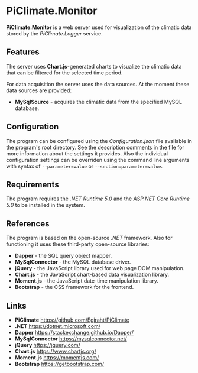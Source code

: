 # PiClimate.Monitor

**PiClimate.Monitor** is a web server used for visualization of the climatic data stored by the *PiClimate.Logger*
service.

## Features

The server uses **Chart.js**-generated charts to visualize the climatic data that can be filtered for the selected time
period.

For data acquisition the server uses the data sources. At the moment these data sources are provided:

* **MySqlSource** - acquires the climatic data from the specified MySQL database.

## Configuration

The program can be configured using the *Configuration.json* file available in the program's root directory. See the
description comments in the file for more information about the settings it provides. Also the individual configuration
settings can be overriden using the command line arguments with syntax of `--parameter=value` or
`--section:parameter=value`.

## Requirements

The program requires the *.NET Runtime 5.0* and the *ASP.NET Core Runtime 5.0* to be installed in the system.

## References

The program is based on the open-source *.NET* framework. Also for functioning it uses these third-party open-source
libraries:

* **Dapper** - the SQL query object mapper.
* **MySqlConnector** - the MySQL database driver.
* **jQuery** - the JavaScript library used for web page DOM manipulation.
* **Chart.js** - the JavaScript chart-based data visualization library.
* **Moment.js** - the JavaScript date-time manipulation library.
* **Bootstrap** - the CSS framework for the frontend.

## Links

* **PiClimate** <https://github.com/Egiraht/PiClimate>
* **.NET** <https://dotnet.microsoft.com/>
* **Dapper** <https://stackexchange.github.io/Dapper/>
* **MySqlConnector** <https://mysqlconnector.net/>
* **jQuery** <https://jquery.com/>
* **Chart.js** <https://www.chartjs.org/>
* **Moment.js** <https://momentjs.com/>
* **Bootstrap** <https://getbootstrap.com/>
